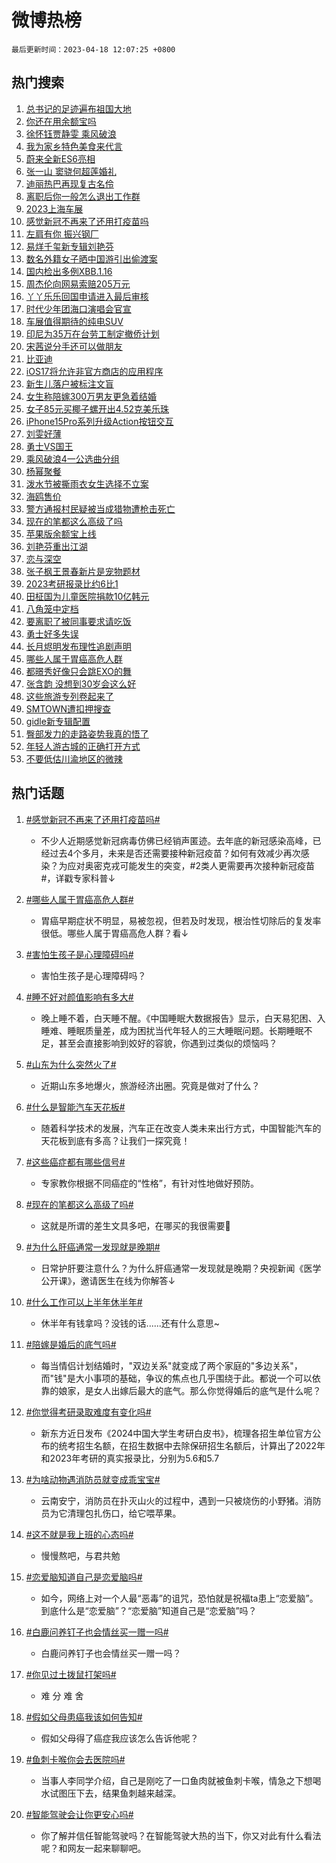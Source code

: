 # 微博热榜

`最后更新时间：2023-04-18 12:07:25 +0800`

## 热门搜索

1. [总书记的足迹遍布祖国大地](https://m.weibo.cn/search?containerid=100103type%3D1%26t%3D10%26q%3D%23%E6%80%BB%E4%B9%A6%E8%AE%B0%E7%9A%84%E8%B6%B3%E8%BF%B9%E9%81%8D%E5%B8%83%E7%A5%96%E5%9B%BD%E5%A4%A7%E5%9C%B0%23&stream_entry_id=51&isnewpage=1&extparam=seat%3D1%26filter_type%3Drealtimehot%26c_type%3D51%26dgr%3D0%26cate%3D10103%26stream_entry_id%3D51%26pos%3D0%26display_time%3D1681790844%26pre_seqid%3D1681790844576027223155&luicode=10000011&lfid=106003type%253D25%2526t%253D3%2526disable_hot%253D1%2526filter_type%253Drealtimehot)
1. [你还在用余额宝吗](https://m.weibo.cn/search?containerid=100103type%3D1%26t%3D10%26q%3D%23%E4%BD%A0%E8%BF%98%E5%9C%A8%E7%94%A8%E4%BD%99%E9%A2%9D%E5%AE%9D%E5%90%97%23&stream_entry_id=31&isnewpage=1&extparam=seat%3D1%26filter_type%3Drealtimehot%26c_type%3D31%26cate%3D5001%26lcate%3D5001%26pos%3D0%26realpos%3D1%26band_rank%3D1%26q%3D%2523%25E4%25BD%25A0%25E8%25BF%2598%25E5%259C%25A8%25E7%2594%25A8%25E4%25BD%2599%25E9%25A2%259D%25E5%25AE%259D%25E5%2590%2597%2523%26flag%3D1%26stream_entry_id%3D31%26dgr%3D0%26display_time%3D1681790844%26pre_seqid%3D1681790844576027223155&luicode=10000011&lfid=106003type%253D25%2526t%253D3%2526disable_hot%253D1%2526filter_type%253Drealtimehot)
1. [徐怀钰贾静雯 乘风破浪](https://m.weibo.cn/search?containerid=100103type%3D1%26t%3D10%26q%3D%E5%BE%90%E6%80%80%E9%92%B0%E8%B4%BE%E9%9D%99%E9%9B%AF+%E4%B9%98%E9%A3%8E%E7%A0%B4%E6%B5%AA&stream_entry_id=31&isnewpage=1&extparam=seat%3D1%26filter_type%3Drealtimehot%26c_type%3D31%26cate%3D5001%26lcate%3D5001%26pos%3D1%26realpos%3D2%26band_rank%3D2%26q%3D%25E5%25BE%2590%25E6%2580%2580%25E9%2592%25B0%25E8%25B4%25BE%25E9%259D%2599%25E9%259B%25AF%2520%25E4%25B9%2598%25E9%25A3%258E%25E7%25A0%25B4%25E6%25B5%25AA%26flag%3D1%26stream_entry_id%3D31%26dgr%3D0%26display_time%3D1681790844%26pre_seqid%3D1681790844576027223155&luicode=10000011&lfid=106003type%253D25%2526t%253D3%2526disable_hot%253D1%2526filter_type%253Drealtimehot)
1. [我为家乡特色美食来代言](https://m.weibo.cn/search?containerid=100103type%3D1%26t%3D10%26q%3D%23%E6%88%91%E4%B8%BA%E5%AE%B6%E4%B9%A1%E7%89%B9%E8%89%B2%E7%BE%8E%E9%A3%9F%E6%9D%A5%E4%BB%A3%E8%A8%80%23&stream_entry_id=31&isnewpage=1&extparam=seat%3D1%26filter_type%3Drealtimehot%26c_type%3D31%26cate%3D5001%26lcate%3D5001%26pos%3D2%26realpos%3D3%26band_rank%3D3%26q%3D%2523%25E6%2588%2591%25E4%25B8%25BA%25E5%25AE%25B6%25E4%25B9%25A1%25E7%2589%25B9%25E8%2589%25B2%25E7%25BE%258E%25E9%25A3%259F%25E6%259D%25A5%25E4%25BB%25A3%25E8%25A8%2580%2523%26flag%3D1%26stream_entry_id%3D31%26dgr%3D0%26display_time%3D1681790844%26pre_seqid%3D1681790844576027223155&luicode=10000011&lfid=106003type%253D25%2526t%253D3%2526disable_hot%253D1%2526filter_type%253Drealtimehot)
1. [蔚来全新ES6亮相](https://m.weibo.cn/search?containerid=100103type%3D1%26t%3D10%26q%3D%23%E8%94%9A%E6%9D%A5%E5%85%A8%E6%96%B0ES6%E4%BA%AE%E7%9B%B8%23&stream_entry_id=31&isnewpage=1&extparam=seat%3D1%26filter_type%3Drealtimehot%26c_type%3D31%26topic_ad%3D1%26adid%3D186579%26cate%3D5001%26lcate%3D5001%26pos%3D3%26band_rank%3D4%26q%3D%2523%25E8%2594%259A%25E6%259D%25A5%25E5%2585%25A8%25E6%2596%25B0ES6%25E4%25BA%25AE%25E7%259B%25B8%2523%26stream_entry_id%3D31%26dgr%3D0%26display_time%3D1681790844%26pre_seqid%3D1681790844576027223155&luicode=10000011&lfid=106003type%253D25%2526t%253D3%2526disable_hot%253D1%2526filter_type%253Drealtimehot)
1. [张一山 窦骁何超莲婚礼](https://m.weibo.cn/search?containerid=100103type%3D1%26t%3D10%26q%3D%E5%BC%A0%E4%B8%80%E5%B1%B1+%E7%AA%A6%E9%AA%81%E4%BD%95%E8%B6%85%E8%8E%B2%E5%A9%9A%E7%A4%BC&stream_entry_id=31&isnewpage=1&extparam=seat%3D1%26filter_type%3Drealtimehot%26c_type%3D31%26cate%3D5001%26lcate%3D5001%26pos%3D4%26realpos%3D4%26band_rank%3D4%26q%3D%25E5%25BC%25A0%25E4%25B8%2580%25E5%25B1%25B1%2520%25E7%25AA%25A6%25E9%25AA%2581%25E4%25BD%2595%25E8%25B6%2585%25E8%258E%25B2%25E5%25A9%259A%25E7%25A4%25BC%26flag%3D1%26stream_entry_id%3D31%26dgr%3D0%26display_time%3D1681790844%26pre_seqid%3D1681790844576027223155&luicode=10000011&lfid=106003type%253D25%2526t%253D3%2526disable_hot%253D1%2526filter_type%253Drealtimehot)
1. [迪丽热巴再现复古名伶](https://m.weibo.cn/search?containerid=100103type%3D1%26t%3D10%26q%3D%23%E8%BF%AA%E4%B8%BD%E7%83%AD%E5%B7%B4%E5%86%8D%E7%8E%B0%E5%A4%8D%E5%8F%A4%E5%90%8D%E4%BC%B6%23&stream_entry_id=31&isnewpage=1&extparam=seat%3D1%26filter_type%3Drealtimehot%26c_type%3D31%26cate%3D5001%26lcate%3D5001%26pos%3D5%26realpos%3D5%26band_rank%3D5%26q%3D%2523%25E8%25BF%25AA%25E4%25B8%25BD%25E7%2583%25AD%25E5%25B7%25B4%25E5%2586%258D%25E7%258E%25B0%25E5%25A4%258D%25E5%258F%25A4%25E5%2590%258D%25E4%25BC%25B6%2523%26flag%3D1%26stream_entry_id%3D31%26dgr%3D0%26display_time%3D1681790844%26pre_seqid%3D1681790844576027223155&luicode=10000011&lfid=106003type%253D25%2526t%253D3%2526disable_hot%253D1%2526filter_type%253Drealtimehot)
1. [离职后你一般怎么退出工作群](https://m.weibo.cn/search?containerid=100103type%3D1%26t%3D10%26q%3D%23%E7%A6%BB%E8%81%8C%E5%90%8E%E4%BD%A0%E4%B8%80%E8%88%AC%E6%80%8E%E4%B9%88%E9%80%80%E5%87%BA%E5%B7%A5%E4%BD%9C%E7%BE%A4%23&stream_entry_id=31&isnewpage=1&extparam=seat%3D1%26filter_type%3Drealtimehot%26c_type%3D31%26cate%3D5001%26lcate%3D5001%26pos%3D6%26realpos%3D6%26band_rank%3D6%26q%3D%2523%25E7%25A6%25BB%25E8%2581%258C%25E5%2590%258E%25E4%25BD%25A0%25E4%25B8%2580%25E8%2588%25AC%25E6%2580%258E%25E4%25B9%2588%25E9%2580%2580%25E5%2587%25BA%25E5%25B7%25A5%25E4%25BD%259C%25E7%25BE%25A4%2523%26flag%3D1%26stream_entry_id%3D31%26dgr%3D0%26display_time%3D1681790844%26pre_seqid%3D1681790844576027223155&luicode=10000011&lfid=106003type%253D25%2526t%253D3%2526disable_hot%253D1%2526filter_type%253Drealtimehot)
1. [2023上海车展](https://m.weibo.cn/search?containerid=100103type%3D1%26t%3D10%26q%3D%232023%E4%B8%8A%E6%B5%B7%E8%BD%A6%E5%B1%95%23&stream_entry_id=31&isnewpage=1&extparam=seat%3D1%26filter_type%3Drealtimehot%26c_type%3D31%26topic_ad%3D1%26adid%3D186478%26cate%3D5001%26lcate%3D5001%26pos%3D7%26band_rank%3D7%26q%3D%25232023%25E4%25B8%258A%25E6%25B5%25B7%25E8%25BD%25A6%25E5%25B1%2595%2523%26stream_entry_id%3D31%26dgr%3D0%26display_time%3D1681790844%26pre_seqid%3D1681790844576027223155&luicode=10000011&lfid=106003type%253D25%2526t%253D3%2526disable_hot%253D1%2526filter_type%253Drealtimehot)
1. [感觉新冠不再来了还用打疫苗吗](https://m.weibo.cn/search?containerid=100103type%3D1%26t%3D10%26q%3D%23%E6%84%9F%E8%A7%89%E6%96%B0%E5%86%A0%E4%B8%8D%E5%86%8D%E6%9D%A5%E4%BA%86%E8%BF%98%E7%94%A8%E6%89%93%E7%96%AB%E8%8B%97%E5%90%97%23&stream_entry_id=31&isnewpage=1&extparam=seat%3D1%26filter_type%3Drealtimehot%26c_type%3D31%26cate%3D5001%26lcate%3D5001%26pos%3D8%26realpos%3D7%26band_rank%3D7%26q%3D%2523%25E6%2584%259F%25E8%25A7%2589%25E6%2596%25B0%25E5%2586%25A0%25E4%25B8%258D%25E5%2586%258D%25E6%259D%25A5%25E4%25BA%2586%25E8%25BF%2598%25E7%2594%25A8%25E6%2589%2593%25E7%2596%25AB%25E8%258B%2597%25E5%2590%2597%2523%26flag%3D0%26stream_entry_id%3D31%26dgr%3D0%26display_time%3D1681790844%26pre_seqid%3D1681790844576027223155&luicode=10000011&lfid=106003type%253D25%2526t%253D3%2526disable_hot%253D1%2526filter_type%253Drealtimehot)
1. [左肩有你 振兴钢厂](https://m.weibo.cn/search?containerid=100103type%3D1%26t%3D10%26q%3D%E5%B7%A6%E8%82%A9%E6%9C%89%E4%BD%A0+%E6%8C%AF%E5%85%B4%E9%92%A2%E5%8E%82&stream_entry_id=31&isnewpage=1&extparam=seat%3D1%26filter_type%3Drealtimehot%26c_type%3D31%26cate%3D5001%26lcate%3D5001%26pos%3D9%26realpos%3D8%26band_rank%3D8%26q%3D%25E5%25B7%25A6%25E8%2582%25A9%25E6%259C%2589%25E4%25BD%25A0%2520%25E6%258C%25AF%25E5%2585%25B4%25E9%2592%25A2%25E5%258E%2582%26flag%3D16%26stream_entry_id%3D31%26dgr%3D0%26display_time%3D1681790844%26pre_seqid%3D1681790844576027223155&luicode=10000011&lfid=106003type%253D25%2526t%253D3%2526disable_hot%253D1%2526filter_type%253Drealtimehot)
1. [易烊千玺新专辑刘艳芬](https://m.weibo.cn/search?containerid=100103type%3D1%26t%3D10%26q%3D%23%E6%98%93%E7%83%8A%E5%8D%83%E7%8E%BA%E6%96%B0%E4%B8%93%E8%BE%91%E5%88%98%E8%89%B3%E8%8A%AC%23&stream_entry_id=31&isnewpage=1&extparam=seat%3D1%26filter_type%3Drealtimehot%26c_type%3D31%26cate%3D5001%26lcate%3D5001%26pos%3D10%26realpos%3D9%26band_rank%3D9%26q%3D%2523%25E6%2598%2593%25E7%2583%258A%25E5%258D%2583%25E7%258E%25BA%25E6%2596%25B0%25E4%25B8%2593%25E8%25BE%2591%25E5%2588%2598%25E8%2589%25B3%25E8%258A%25AC%2523%26flag%3D16%26stream_entry_id%3D31%26dgr%3D0%26display_time%3D1681790844%26pre_seqid%3D1681790844576027223155&luicode=10000011&lfid=106003type%253D25%2526t%253D3%2526disable_hot%253D1%2526filter_type%253Drealtimehot)
1. [数名外籍女子晒中国游引出偷渡案](https://m.weibo.cn/search?containerid=100103type%3D1%26t%3D10%26q%3D%23%E6%95%B0%E5%90%8D%E5%A4%96%E7%B1%8D%E5%A5%B3%E5%AD%90%E6%99%92%E4%B8%AD%E5%9B%BD%E6%B8%B8%E5%BC%95%E5%87%BA%E5%81%B7%E6%B8%A1%E6%A1%88%23&stream_entry_id=31&isnewpage=1&extparam=seat%3D1%26filter_type%3Drealtimehot%26c_type%3D31%26cate%3D5001%26lcate%3D5001%26pos%3D11%26realpos%3D10%26band_rank%3D10%26q%3D%2523%25E6%2595%25B0%25E5%2590%258D%25E5%25A4%2596%25E7%25B1%258D%25E5%25A5%25B3%25E5%25AD%2590%25E6%2599%2592%25E4%25B8%25AD%25E5%259B%25BD%25E6%25B8%25B8%25E5%25BC%2595%25E5%2587%25BA%25E5%2581%25B7%25E6%25B8%25A1%25E6%25A1%2588%2523%26flag%3D0%26stream_entry_id%3D31%26dgr%3D0%26display_time%3D1681790844%26pre_seqid%3D1681790844576027223155&luicode=10000011&lfid=106003type%253D25%2526t%253D3%2526disable_hot%253D1%2526filter_type%253Drealtimehot)
1. [国内检出多例XBB.1.16](https://m.weibo.cn/search?containerid=100103type%3D1%26t%3D10%26q%3D%23%E5%9B%BD%E5%86%85%E6%A3%80%E5%87%BA%E5%A4%9A%E4%BE%8BXBB.1.16%23&stream_entry_id=31&isnewpage=1&extparam=seat%3D1%26filter_type%3Drealtimehot%26c_type%3D31%26cate%3D5001%26lcate%3D5001%26pos%3D12%26realpos%3D11%26band_rank%3D11%26q%3D%2523%25E5%259B%25BD%25E5%2586%2585%25E6%25A3%2580%25E5%2587%25BA%25E5%25A4%259A%25E4%25BE%258BXBB.1.16%2523%26flag%3D0%26stream_entry_id%3D31%26dgr%3D0%26display_time%3D1681790844%26pre_seqid%3D1681790844576027223155&luicode=10000011&lfid=106003type%253D25%2526t%253D3%2526disable_hot%253D1%2526filter_type%253Drealtimehot)
1. [周杰伦向网易索赔205万元](https://m.weibo.cn/search?containerid=100103type%3D1%26t%3D10%26q%3D%23%E5%91%A8%E6%9D%B0%E4%BC%A6%E5%90%91%E7%BD%91%E6%98%93%E7%B4%A2%E8%B5%94205%E4%B8%87%E5%85%83%23&stream_entry_id=31&isnewpage=1&extparam=seat%3D1%26filter_type%3Drealtimehot%26c_type%3D31%26cate%3D5001%26lcate%3D5001%26pos%3D13%26realpos%3D12%26band_rank%3D12%26q%3D%2523%25E5%2591%25A8%25E6%259D%25B0%25E4%25BC%25A6%25E5%2590%2591%25E7%25BD%2591%25E6%2598%2593%25E7%25B4%25A2%25E8%25B5%2594205%25E4%25B8%2587%25E5%2585%2583%2523%26flag%3D0%26stream_entry_id%3D31%26dgr%3D0%26display_time%3D1681790844%26pre_seqid%3D1681790844576027223155&luicode=10000011&lfid=106003type%253D25%2526t%253D3%2526disable_hot%253D1%2526filter_type%253Drealtimehot)
1. [丫丫乐乐回国申请进入最后审核](https://m.weibo.cn/search?containerid=100103type%3D1%26t%3D10%26q%3D%23%E4%B8%AB%E4%B8%AB%E4%B9%90%E4%B9%90%E5%9B%9E%E5%9B%BD%E7%94%B3%E8%AF%B7%E8%BF%9B%E5%85%A5%E6%9C%80%E5%90%8E%E5%AE%A1%E6%A0%B8%23&stream_entry_id=31&isnewpage=1&extparam=seat%3D1%26filter_type%3Drealtimehot%26c_type%3D31%26cate%3D5001%26lcate%3D5001%26pos%3D14%26realpos%3D13%26band_rank%3D13%26q%3D%2523%25E4%25B8%25AB%25E4%25B8%25AB%25E4%25B9%2590%25E4%25B9%2590%25E5%259B%259E%25E5%259B%25BD%25E7%2594%25B3%25E8%25AF%25B7%25E8%25BF%259B%25E5%2585%25A5%25E6%259C%2580%25E5%2590%258E%25E5%25AE%25A1%25E6%25A0%25B8%2523%26flag%3D1%26stream_entry_id%3D31%26dgr%3D0%26display_time%3D1681790844%26pre_seqid%3D1681790844576027223155&luicode=10000011&lfid=106003type%253D25%2526t%253D3%2526disable_hot%253D1%2526filter_type%253Drealtimehot)
1. [时代少年团海口演唱会官宣](https://m.weibo.cn/search?containerid=100103type%3D1%26t%3D10%26q%3D%23%E6%97%B6%E4%BB%A3%E5%B0%91%E5%B9%B4%E5%9B%A2%E6%B5%B7%E5%8F%A3%E6%BC%94%E5%94%B1%E4%BC%9A%E5%AE%98%E5%AE%A3%23&stream_entry_id=31&isnewpage=1&extparam=seat%3D1%26filter_type%3Drealtimehot%26c_type%3D31%26cate%3D5001%26lcate%3D5001%26pos%3D15%26realpos%3D14%26band_rank%3D14%26q%3D%2523%25E6%2597%25B6%25E4%25BB%25A3%25E5%25B0%2591%25E5%25B9%25B4%25E5%259B%25A2%25E6%25B5%25B7%25E5%258F%25A3%25E6%25BC%2594%25E5%2594%25B1%25E4%25BC%259A%25E5%25AE%2598%25E5%25AE%25A3%2523%26flag%3D1%26stream_entry_id%3D31%26dgr%3D0%26display_time%3D1681790844%26pre_seqid%3D1681790844576027223155&luicode=10000011&lfid=106003type%253D25%2526t%253D3%2526disable_hot%253D1%2526filter_type%253Drealtimehot)
1. [车展值得期待的纯电SUV](https://m.weibo.cn/search?containerid=100103type%3D1%26t%3D10%26q%3D%23%E8%BD%A6%E5%B1%95%E5%80%BC%E5%BE%97%E6%9C%9F%E5%BE%85%E7%9A%84%E7%BA%AF%E7%94%B5SUV%23&stream_entry_id=31&isnewpage=1&extparam=seat%3D1%26filter_type%3Drealtimehot%26c_type%3D31%26adid%3D186584%26cate%3D5001%26lcate%3D5001%26pos%3D16%26realpos%3D15%26band_rank%3D15%26q%3D%2523%25E8%25BD%25A6%25E5%25B1%2595%25E5%2580%25BC%25E5%25BE%2597%25E6%259C%259F%25E5%25BE%2585%25E7%259A%2584%25E7%25BA%25AF%25E7%2594%25B5SUV%2523%26flag%3D0%26stream_entry_id%3D31%26dgr%3D0%26display_time%3D1681790844%26pre_seqid%3D1681790844576027223155&luicode=10000011&lfid=106003type%253D25%2526t%253D3%2526disable_hot%253D1%2526filter_type%253Drealtimehot)
1. [印尼为35万在台劳工制定撤侨计划](https://m.weibo.cn/search?containerid=100103type%3D1%26t%3D10%26q%3D%23%E5%8D%B0%E5%B0%BC%E4%B8%BA35%E4%B8%87%E5%9C%A8%E5%8F%B0%E5%8A%B3%E5%B7%A5%E5%88%B6%E5%AE%9A%E6%92%A4%E4%BE%A8%E8%AE%A1%E5%88%92%23&stream_entry_id=31&isnewpage=1&extparam=seat%3D1%26filter_type%3Drealtimehot%26c_type%3D31%26cate%3D5001%26lcate%3D5001%26pos%3D17%26realpos%3D16%26band_rank%3D16%26q%3D%2523%25E5%258D%25B0%25E5%25B0%25BC%25E4%25B8%25BA35%25E4%25B8%2587%25E5%259C%25A8%25E5%258F%25B0%25E5%258A%25B3%25E5%25B7%25A5%25E5%2588%25B6%25E5%25AE%259A%25E6%2592%25A4%25E4%25BE%25A8%25E8%25AE%25A1%25E5%2588%2592%2523%26flag%3D1%26stream_entry_id%3D31%26dgr%3D0%26display_time%3D1681790844%26pre_seqid%3D1681790844576027223155&luicode=10000011&lfid=106003type%253D25%2526t%253D3%2526disable_hot%253D1%2526filter_type%253Drealtimehot)
1. [宋茜说分手还可以做朋友](https://m.weibo.cn/search?containerid=100103type%3D1%26t%3D10%26q%3D%23%E5%AE%8B%E8%8C%9C%E8%AF%B4%E5%88%86%E6%89%8B%E8%BF%98%E5%8F%AF%E4%BB%A5%E5%81%9A%E6%9C%8B%E5%8F%8B%23&stream_entry_id=31&isnewpage=1&extparam=seat%3D1%26filter_type%3Drealtimehot%26c_type%3D31%26cate%3D5001%26lcate%3D5001%26pos%3D18%26realpos%3D17%26band_rank%3D17%26q%3D%2523%25E5%25AE%258B%25E8%258C%259C%25E8%25AF%25B4%25E5%2588%2586%25E6%2589%258B%25E8%25BF%2598%25E5%258F%25AF%25E4%25BB%25A5%25E5%2581%259A%25E6%259C%258B%25E5%258F%258B%2523%26flag%3D0%26stream_entry_id%3D31%26dgr%3D0%26display_time%3D1681790844%26pre_seqid%3D1681790844576027223155&luicode=10000011&lfid=106003type%253D25%2526t%253D3%2526disable_hot%253D1%2526filter_type%253Drealtimehot)
1. [比亚迪](https://m.weibo.cn/search?containerid=100103type%3D1%26t%3D10%26q%3D%E6%AF%94%E4%BA%9A%E8%BF%AA&stream_entry_id=31&isnewpage=1&extparam=seat%3D1%26filter_type%3Drealtimehot%26c_type%3D31%26cate%3D5001%26lcate%3D5001%26pos%3D19%26realpos%3D18%26band_rank%3D18%26q%3D%25E6%25AF%2594%25E4%25BA%259A%25E8%25BF%25AA%26flag%3D1%26stream_entry_id%3D31%26dgr%3D0%26display_time%3D1681790844%26pre_seqid%3D1681790844576027223155&luicode=10000011&lfid=106003type%253D25%2526t%253D3%2526disable_hot%253D1%2526filter_type%253Drealtimehot)
1. [iOS17将允许非官方商店的应用程序](https://m.weibo.cn/search?containerid=100103type%3D1%26t%3D10%26q%3D%23iOS17%E5%B0%86%E5%85%81%E8%AE%B8%E9%9D%9E%E5%AE%98%E6%96%B9%E5%95%86%E5%BA%97%E7%9A%84%E5%BA%94%E7%94%A8%E7%A8%8B%E5%BA%8F%23&stream_entry_id=31&isnewpage=1&extparam=seat%3D1%26filter_type%3Drealtimehot%26c_type%3D31%26cate%3D5001%26lcate%3D5001%26pos%3D20%26realpos%3D19%26band_rank%3D19%26q%3D%2523iOS17%25E5%25B0%2586%25E5%2585%2581%25E8%25AE%25B8%25E9%259D%259E%25E5%25AE%2598%25E6%2596%25B9%25E5%2595%2586%25E5%25BA%2597%25E7%259A%2584%25E5%25BA%2594%25E7%2594%25A8%25E7%25A8%258B%25E5%25BA%258F%2523%26flag%3D0%26stream_entry_id%3D31%26dgr%3D0%26display_time%3D1681790844%26pre_seqid%3D1681790844576027223155&luicode=10000011&lfid=106003type%253D25%2526t%253D3%2526disable_hot%253D1%2526filter_type%253Drealtimehot)
1. [新生儿落户被标注文盲](https://m.weibo.cn/search?containerid=100103type%3D1%26t%3D10%26q%3D%23%E6%96%B0%E7%94%9F%E5%84%BF%E8%90%BD%E6%88%B7%E8%A2%AB%E6%A0%87%E6%B3%A8%E6%96%87%E7%9B%B2%23&stream_entry_id=31&isnewpage=1&extparam=seat%3D1%26filter_type%3Drealtimehot%26c_type%3D31%26cate%3D5001%26lcate%3D5001%26pos%3D21%26realpos%3D20%26band_rank%3D20%26q%3D%2523%25E6%2596%25B0%25E7%2594%259F%25E5%2584%25BF%25E8%2590%25BD%25E6%2588%25B7%25E8%25A2%25AB%25E6%25A0%2587%25E6%25B3%25A8%25E6%2596%2587%25E7%259B%25B2%2523%26flag%3D0%26stream_entry_id%3D31%26dgr%3D0%26display_time%3D1681790844%26pre_seqid%3D1681790844576027223155&luicode=10000011&lfid=106003type%253D25%2526t%253D3%2526disable_hot%253D1%2526filter_type%253Drealtimehot)
1. [女生称陪嫁300万男友更急着结婚](https://m.weibo.cn/search?containerid=100103type%3D1%26t%3D10%26q%3D%23%E5%A5%B3%E7%94%9F%E7%A7%B0%E9%99%AA%E5%AB%81300%E4%B8%87%E7%94%B7%E5%8F%8B%E6%9B%B4%E6%80%A5%E7%9D%80%E7%BB%93%E5%A9%9A%23&stream_entry_id=31&isnewpage=1&extparam=seat%3D1%26filter_type%3Drealtimehot%26c_type%3D31%26cate%3D5001%26lcate%3D5001%26pos%3D22%26realpos%3D21%26band_rank%3D21%26q%3D%2523%25E5%25A5%25B3%25E7%2594%259F%25E7%25A7%25B0%25E9%2599%25AA%25E5%25AB%2581300%25E4%25B8%2587%25E7%2594%25B7%25E5%258F%258B%25E6%259B%25B4%25E6%2580%25A5%25E7%259D%2580%25E7%25BB%2593%25E5%25A9%259A%2523%26flag%3D2%26stream_entry_id%3D31%26dgr%3D0%26display_time%3D1681790844%26pre_seqid%3D1681790844576027223155&luicode=10000011&lfid=106003type%253D25%2526t%253D3%2526disable_hot%253D1%2526filter_type%253Drealtimehot)
1. [女子85元买椰子螺开出4.52克美乐珠](https://m.weibo.cn/search?containerid=100103type%3D1%26t%3D10%26q%3D%23%E5%A5%B3%E5%AD%9085%E5%85%83%E4%B9%B0%E6%A4%B0%E5%AD%90%E8%9E%BA%E5%BC%80%E5%87%BA4.52%E5%85%8B%E7%BE%8E%E4%B9%90%E7%8F%A0%23&stream_entry_id=31&isnewpage=1&extparam=seat%3D1%26filter_type%3Drealtimehot%26c_type%3D31%26cate%3D5001%26lcate%3D5001%26pos%3D23%26realpos%3D22%26band_rank%3D22%26q%3D%2523%25E5%25A5%25B3%25E5%25AD%259085%25E5%2585%2583%25E4%25B9%25B0%25E6%25A4%25B0%25E5%25AD%2590%25E8%259E%25BA%25E5%25BC%2580%25E5%2587%25BA4.52%25E5%2585%258B%25E7%25BE%258E%25E4%25B9%2590%25E7%258F%25A0%2523%26flag%3D1%26stream_entry_id%3D31%26dgr%3D0%26display_time%3D1681790844%26pre_seqid%3D1681790844576027223155&luicode=10000011&lfid=106003type%253D25%2526t%253D3%2526disable_hot%253D1%2526filter_type%253Drealtimehot)
1. [iPhone15Pro系列升级Action按钮交互](https://m.weibo.cn/search?containerid=100103type%3D1%26t%3D10%26q%3D%23iPhone15Pro%E7%B3%BB%E5%88%97%E5%8D%87%E7%BA%A7Action%E6%8C%89%E9%92%AE%E4%BA%A4%E4%BA%92%23&stream_entry_id=31&isnewpage=1&extparam=seat%3D1%26filter_type%3Drealtimehot%26c_type%3D31%26cate%3D5001%26lcate%3D5001%26pos%3D24%26realpos%3D23%26band_rank%3D23%26q%3D%2523iPhone15Pro%25E7%25B3%25BB%25E5%2588%2597%25E5%258D%2587%25E7%25BA%25A7Action%25E6%258C%2589%25E9%2592%25AE%25E4%25BA%25A4%25E4%25BA%2592%2523%26flag%3D1%26stream_entry_id%3D31%26dgr%3D0%26display_time%3D1681790844%26pre_seqid%3D1681790844576027223155&luicode=10000011&lfid=106003type%253D25%2526t%253D3%2526disable_hot%253D1%2526filter_type%253Drealtimehot)
1. [刘雯好薄](https://m.weibo.cn/search?containerid=100103type%3D1%26t%3D10%26q%3D%23%E5%88%98%E9%9B%AF%E5%A5%BD%E8%96%84%23&stream_entry_id=31&isnewpage=1&extparam=seat%3D1%26filter_type%3Drealtimehot%26c_type%3D31%26cate%3D5001%26lcate%3D5001%26pos%3D25%26realpos%3D24%26band_rank%3D24%26q%3D%2523%25E5%2588%2598%25E9%259B%25AF%25E5%25A5%25BD%25E8%2596%2584%2523%26flag%3D0%26stream_entry_id%3D31%26dgr%3D0%26display_time%3D1681790844%26pre_seqid%3D1681790844576027223155&luicode=10000011&lfid=106003type%253D25%2526t%253D3%2526disable_hot%253D1%2526filter_type%253Drealtimehot)
1. [勇士VS国王](https://m.weibo.cn/search?containerid=100103type%3D1%26t%3D10%26q%3D%E5%8B%87%E5%A3%ABVS%E5%9B%BD%E7%8E%8B&stream_entry_id=31&isnewpage=1&extparam=seat%3D1%26filter_type%3Drealtimehot%26c_type%3D31%26cate%3D5001%26lcate%3D5001%26pos%3D26%26realpos%3D25%26band_rank%3D25%26q%3D%25E5%258B%2587%25E5%25A3%25ABVS%25E5%259B%25BD%25E7%258E%258B%26flag%3D0%26stream_entry_id%3D31%26dgr%3D0%26display_time%3D1681790844%26pre_seqid%3D1681790844576027223155&luicode=10000011&lfid=106003type%253D25%2526t%253D3%2526disable_hot%253D1%2526filter_type%253Drealtimehot)
1. [乘风破浪4一公选曲分组](https://m.weibo.cn/search?containerid=100103type%3D1%26t%3D10%26q%3D%23%E4%B9%98%E9%A3%8E%E7%A0%B4%E6%B5%AA4%E4%B8%80%E5%85%AC%E9%80%89%E6%9B%B2%E5%88%86%E7%BB%84%23&stream_entry_id=31&isnewpage=1&extparam=seat%3D1%26filter_type%3Drealtimehot%26c_type%3D31%26cate%3D5001%26lcate%3D5001%26pos%3D27%26realpos%3D26%26band_rank%3D26%26q%3D%2523%25E4%25B9%2598%25E9%25A3%258E%25E7%25A0%25B4%25E6%25B5%25AA4%25E4%25B8%2580%25E5%2585%25AC%25E9%2580%2589%25E6%259B%25B2%25E5%2588%2586%25E7%25BB%2584%2523%26flag%3D0%26stream_entry_id%3D31%26dgr%3D0%26display_time%3D1681790844%26pre_seqid%3D1681790844576027223155&luicode=10000011&lfid=106003type%253D25%2526t%253D3%2526disable_hot%253D1%2526filter_type%253Drealtimehot)
1. [杨幂聚餐](https://m.weibo.cn/search?containerid=100103type%3D1%26t%3D10%26q%3D%E6%9D%A8%E5%B9%82%E8%81%9A%E9%A4%90&stream_entry_id=31&isnewpage=1&extparam=seat%3D1%26filter_type%3Drealtimehot%26c_type%3D31%26cate%3D5001%26lcate%3D5001%26pos%3D28%26realpos%3D27%26band_rank%3D27%26q%3D%25E6%259D%25A8%25E5%25B9%2582%25E8%2581%259A%25E9%25A4%2590%26flag%3D0%26stream_entry_id%3D31%26dgr%3D0%26display_time%3D1681790844%26pre_seqid%3D1681790844576027223155&luicode=10000011&lfid=106003type%253D25%2526t%253D3%2526disable_hot%253D1%2526filter_type%253Drealtimehot)
1. [泼水节被撕雨衣女生选择不立案](https://m.weibo.cn/search?containerid=100103type%3D1%26t%3D10%26q%3D%23%E6%B3%BC%E6%B0%B4%E8%8A%82%E8%A2%AB%E6%92%95%E9%9B%A8%E8%A1%A3%E5%A5%B3%E7%94%9F%E9%80%89%E6%8B%A9%E4%B8%8D%E7%AB%8B%E6%A1%88%23&stream_entry_id=31&isnewpage=1&extparam=seat%3D1%26filter_type%3Drealtimehot%26c_type%3D31%26cate%3D5001%26lcate%3D5001%26pos%3D29%26realpos%3D28%26band_rank%3D28%26q%3D%2523%25E6%25B3%25BC%25E6%25B0%25B4%25E8%258A%2582%25E8%25A2%25AB%25E6%2592%2595%25E9%259B%25A8%25E8%25A1%25A3%25E5%25A5%25B3%25E7%2594%259F%25E9%2580%2589%25E6%258B%25A9%25E4%25B8%258D%25E7%25AB%258B%25E6%25A1%2588%2523%26flag%3D1%26stream_entry_id%3D31%26dgr%3D0%26display_time%3D1681790844%26pre_seqid%3D1681790844576027223155&luicode=10000011&lfid=106003type%253D25%2526t%253D3%2526disable_hot%253D1%2526filter_type%253Drealtimehot)
1. [海鸥售价](https://m.weibo.cn/search?containerid=100103type%3D1%26t%3D10%26q%3D%E6%B5%B7%E9%B8%A5%E5%94%AE%E4%BB%B7&stream_entry_id=31&isnewpage=1&extparam=seat%3D1%26filter_type%3Drealtimehot%26c_type%3D31%26cate%3D5001%26lcate%3D5001%26pos%3D30%26realpos%3D29%26band_rank%3D29%26q%3D%25E6%25B5%25B7%25E9%25B8%25A5%25E5%2594%25AE%25E4%25BB%25B7%26flag%3D1%26stream_entry_id%3D31%26dgr%3D0%26display_time%3D1681790844%26pre_seqid%3D1681790844576027223155&luicode=10000011&lfid=106003type%253D25%2526t%253D3%2526disable_hot%253D1%2526filter_type%253Drealtimehot)
1. [警方通报村民疑被当成猎物遭枪击死亡](https://m.weibo.cn/search?containerid=100103type%3D1%26t%3D10%26q%3D%23%E8%AD%A6%E6%96%B9%E9%80%9A%E6%8A%A5%E6%9D%91%E6%B0%91%E7%96%91%E8%A2%AB%E5%BD%93%E6%88%90%E7%8C%8E%E7%89%A9%E9%81%AD%E6%9E%AA%E5%87%BB%E6%AD%BB%E4%BA%A1%23&stream_entry_id=31&isnewpage=1&extparam=seat%3D1%26filter_type%3Drealtimehot%26c_type%3D31%26cate%3D5001%26lcate%3D5001%26pos%3D31%26realpos%3D30%26band_rank%3D30%26q%3D%2523%25E8%25AD%25A6%25E6%2596%25B9%25E9%2580%259A%25E6%258A%25A5%25E6%259D%2591%25E6%25B0%2591%25E7%2596%2591%25E8%25A2%25AB%25E5%25BD%2593%25E6%2588%2590%25E7%258C%258E%25E7%2589%25A9%25E9%2581%25AD%25E6%259E%25AA%25E5%2587%25BB%25E6%25AD%25BB%25E4%25BA%25A1%2523%26flag%3D1%26stream_entry_id%3D31%26dgr%3D0%26display_time%3D1681790844%26pre_seqid%3D1681790844576027223155&luicode=10000011&lfid=106003type%253D25%2526t%253D3%2526disable_hot%253D1%2526filter_type%253Drealtimehot)
1. [现在的笔都这么高级了吗](https://m.weibo.cn/search?containerid=100103type%3D1%26t%3D10%26q%3D%23%E7%8E%B0%E5%9C%A8%E7%9A%84%E7%AC%94%E9%83%BD%E8%BF%99%E4%B9%88%E9%AB%98%E7%BA%A7%E4%BA%86%E5%90%97%23&stream_entry_id=31&isnewpage=1&extparam=seat%3D1%26filter_type%3Drealtimehot%26c_type%3D31%26cate%3D5001%26lcate%3D5001%26pos%3D32%26realpos%3D31%26band_rank%3D31%26q%3D%2523%25E7%258E%25B0%25E5%259C%25A8%25E7%259A%2584%25E7%25AC%2594%25E9%2583%25BD%25E8%25BF%2599%25E4%25B9%2588%25E9%25AB%2598%25E7%25BA%25A7%25E4%25BA%2586%25E5%2590%2597%2523%26flag%3D1%26stream_entry_id%3D31%26dgr%3D0%26display_time%3D1681790844%26pre_seqid%3D1681790844576027223155&luicode=10000011&lfid=106003type%253D25%2526t%253D3%2526disable_hot%253D1%2526filter_type%253Drealtimehot)
1. [苹果版余额宝上线](https://m.weibo.cn/search?containerid=100103type%3D1%26t%3D10%26q%3D%23%E8%8B%B9%E6%9E%9C%E7%89%88%E4%BD%99%E9%A2%9D%E5%AE%9D%E4%B8%8A%E7%BA%BF%23&stream_entry_id=31&isnewpage=1&extparam=seat%3D1%26filter_type%3Drealtimehot%26c_type%3D31%26cate%3D5001%26lcate%3D5001%26pos%3D33%26realpos%3D32%26band_rank%3D32%26q%3D%2523%25E8%258B%25B9%25E6%259E%259C%25E7%2589%2588%25E4%25BD%2599%25E9%25A2%259D%25E5%25AE%259D%25E4%25B8%258A%25E7%25BA%25BF%2523%26flag%3D0%26stream_entry_id%3D31%26dgr%3D0%26display_time%3D1681790844%26pre_seqid%3D1681790844576027223155&luicode=10000011&lfid=106003type%253D25%2526t%253D3%2526disable_hot%253D1%2526filter_type%253Drealtimehot)
1. [刘艳芬重出江湖](https://m.weibo.cn/search?containerid=100103type%3D1%26t%3D10%26q%3D%23%E5%88%98%E8%89%B3%E8%8A%AC%E9%87%8D%E5%87%BA%E6%B1%9F%E6%B9%96%23&stream_entry_id=31&isnewpage=1&extparam=seat%3D1%26filter_type%3Drealtimehot%26c_type%3D31%26cate%3D5001%26lcate%3D5001%26pos%3D34%26realpos%3D33%26band_rank%3D33%26q%3D%2523%25E5%2588%2598%25E8%2589%25B3%25E8%258A%25AC%25E9%2587%258D%25E5%2587%25BA%25E6%25B1%259F%25E6%25B9%2596%2523%26flag%3D1%26stream_entry_id%3D31%26dgr%3D0%26display_time%3D1681790844%26pre_seqid%3D1681790844576027223155&luicode=10000011&lfid=106003type%253D25%2526t%253D3%2526disable_hot%253D1%2526filter_type%253Drealtimehot)
1. [恋与深空](https://m.weibo.cn/search?containerid=100103type%3D1%26t%3D10%26q%3D%E6%81%8B%E4%B8%8E%E6%B7%B1%E7%A9%BA&stream_entry_id=31&isnewpage=1&extparam=seat%3D1%26filter_type%3Drealtimehot%26c_type%3D31%26cate%3D5001%26lcate%3D5001%26pos%3D35%26realpos%3D34%26band_rank%3D34%26q%3D%25E6%2581%258B%25E4%25B8%258E%25E6%25B7%25B1%25E7%25A9%25BA%26flag%3D1%26stream_entry_id%3D31%26dgr%3D0%26display_time%3D1681790844%26pre_seqid%3D1681790844576027223155&luicode=10000011&lfid=106003type%253D25%2526t%253D3%2526disable_hot%253D1%2526filter_type%253Drealtimehot)
1. [张子枫王景春新片是宠物题材](https://m.weibo.cn/search?containerid=100103type%3D1%26t%3D10%26q%3D%23%E5%BC%A0%E5%AD%90%E6%9E%AB%E7%8E%8B%E6%99%AF%E6%98%A5%E6%96%B0%E7%89%87%E6%98%AF%E5%AE%A0%E7%89%A9%E9%A2%98%E6%9D%90%23&stream_entry_id=31&isnewpage=1&extparam=seat%3D1%26filter_type%3Drealtimehot%26c_type%3D31%26cate%3D5001%26lcate%3D5001%26pos%3D36%26realpos%3D35%26band_rank%3D35%26q%3D%2523%25E5%25BC%25A0%25E5%25AD%2590%25E6%259E%25AB%25E7%258E%258B%25E6%2599%25AF%25E6%2598%25A5%25E6%2596%25B0%25E7%2589%2587%25E6%2598%25AF%25E5%25AE%25A0%25E7%2589%25A9%25E9%25A2%2598%25E6%259D%2590%2523%26flag%3D1%26stream_entry_id%3D31%26dgr%3D0%26display_time%3D1681790844%26pre_seqid%3D1681790844576027223155&luicode=10000011&lfid=106003type%253D25%2526t%253D3%2526disable_hot%253D1%2526filter_type%253Drealtimehot)
1. [2023考研报录比约6比1](https://m.weibo.cn/search?containerid=100103type%3D1%26t%3D10%26q%3D%232023%E8%80%83%E7%A0%94%E6%8A%A5%E5%BD%95%E6%AF%94%E7%BA%A66%E6%AF%941%23&stream_entry_id=31&isnewpage=1&extparam=seat%3D1%26filter_type%3Drealtimehot%26c_type%3D31%26cate%3D5001%26lcate%3D5001%26pos%3D37%26realpos%3D36%26band_rank%3D36%26q%3D%25232023%25E8%2580%2583%25E7%25A0%2594%25E6%258A%25A5%25E5%25BD%2595%25E6%25AF%2594%25E7%25BA%25A66%25E6%25AF%25941%2523%26flag%3D0%26stream_entry_id%3D31%26dgr%3D0%26display_time%3D1681790844%26pre_seqid%3D1681790844576027223155&luicode=10000011&lfid=106003type%253D25%2526t%253D3%2526disable_hot%253D1%2526filter_type%253Drealtimehot)
1. [田柾国为儿童医院捐款10亿韩元](https://m.weibo.cn/search?containerid=100103type%3D1%26t%3D10%26q%3D%23%E7%94%B0%E6%9F%BE%E5%9B%BD%E4%B8%BA%E5%84%BF%E7%AB%A5%E5%8C%BB%E9%99%A2%E6%8D%90%E6%AC%BE10%E4%BA%BF%E9%9F%A9%E5%85%83%23&stream_entry_id=31&isnewpage=1&extparam=seat%3D1%26filter_type%3Drealtimehot%26c_type%3D31%26cate%3D5001%26lcate%3D5001%26pos%3D38%26realpos%3D37%26band_rank%3D37%26q%3D%2523%25E7%2594%25B0%25E6%259F%25BE%25E5%259B%25BD%25E4%25B8%25BA%25E5%2584%25BF%25E7%25AB%25A5%25E5%258C%25BB%25E9%2599%25A2%25E6%258D%2590%25E6%25AC%25BE10%25E4%25BA%25BF%25E9%259F%25A9%25E5%2585%2583%2523%26flag%3D1%26stream_entry_id%3D31%26dgr%3D0%26display_time%3D1681790844%26pre_seqid%3D1681790844576027223155&luicode=10000011&lfid=106003type%253D25%2526t%253D3%2526disable_hot%253D1%2526filter_type%253Drealtimehot)
1. [八角笼中定档](https://m.weibo.cn/search?containerid=100103type%3D1%26t%3D10%26q%3D%23%E5%85%AB%E8%A7%92%E7%AC%BC%E4%B8%AD%E5%AE%9A%E6%A1%A3%23&stream_entry_id=31&isnewpage=1&extparam=seat%3D1%26filter_type%3Drealtimehot%26c_type%3D31%26cate%3D5001%26lcate%3D5001%26pos%3D39%26realpos%3D38%26band_rank%3D38%26q%3D%2523%25E5%2585%25AB%25E8%25A7%2592%25E7%25AC%25BC%25E4%25B8%25AD%25E5%25AE%259A%25E6%25A1%25A3%2523%26flag%3D1%26stream_entry_id%3D31%26dgr%3D0%26display_time%3D1681790844%26pre_seqid%3D1681790844576027223155&luicode=10000011&lfid=106003type%253D25%2526t%253D3%2526disable_hot%253D1%2526filter_type%253Drealtimehot)
1. [要离职了被同事要求请吃饭](https://m.weibo.cn/search?containerid=100103type%3D1%26t%3D10%26q%3D%23%E8%A6%81%E7%A6%BB%E8%81%8C%E4%BA%86%E8%A2%AB%E5%90%8C%E4%BA%8B%E8%A6%81%E6%B1%82%E8%AF%B7%E5%90%83%E9%A5%AD%23&stream_entry_id=31&isnewpage=1&extparam=seat%3D1%26filter_type%3Drealtimehot%26c_type%3D31%26cate%3D5001%26lcate%3D5001%26pos%3D40%26realpos%3D39%26band_rank%3D39%26q%3D%2523%25E8%25A6%2581%25E7%25A6%25BB%25E8%2581%258C%25E4%25BA%2586%25E8%25A2%25AB%25E5%2590%258C%25E4%25BA%258B%25E8%25A6%2581%25E6%25B1%2582%25E8%25AF%25B7%25E5%2590%2583%25E9%25A5%25AD%2523%26flag%3D0%26stream_entry_id%3D31%26dgr%3D0%26display_time%3D1681790844%26pre_seqid%3D1681790844576027223155&luicode=10000011&lfid=106003type%253D25%2526t%253D3%2526disable_hot%253D1%2526filter_type%253Drealtimehot)
1. [勇士好多失误](https://m.weibo.cn/search?containerid=100103type%3D1%26t%3D10%26q%3D%E5%8B%87%E5%A3%AB%E5%A5%BD%E5%A4%9A%E5%A4%B1%E8%AF%AF&stream_entry_id=31&isnewpage=1&extparam=seat%3D1%26filter_type%3Drealtimehot%26c_type%3D31%26cate%3D5001%26lcate%3D5001%26pos%3D41%26realpos%3D40%26band_rank%3D40%26q%3D%25E5%258B%2587%25E5%25A3%25AB%25E5%25A5%25BD%25E5%25A4%259A%25E5%25A4%25B1%25E8%25AF%25AF%26flag%3D1%26stream_entry_id%3D31%26dgr%3D0%26display_time%3D1681790844%26pre_seqid%3D1681790844576027223155&luicode=10000011&lfid=106003type%253D25%2526t%253D3%2526disable_hot%253D1%2526filter_type%253Drealtimehot)
1. [长月烬明发布理性追剧声明](https://m.weibo.cn/search?containerid=100103type%3D1%26t%3D10%26q%3D%23%E9%95%BF%E6%9C%88%E7%83%AC%E6%98%8E%E5%8F%91%E5%B8%83%E7%90%86%E6%80%A7%E8%BF%BD%E5%89%A7%E5%A3%B0%E6%98%8E%23&stream_entry_id=31&isnewpage=1&extparam=seat%3D1%26filter_type%3Drealtimehot%26c_type%3D31%26cate%3D5001%26lcate%3D5001%26pos%3D42%26realpos%3D41%26band_rank%3D41%26q%3D%2523%25E9%2595%25BF%25E6%259C%2588%25E7%2583%25AC%25E6%2598%258E%25E5%258F%2591%25E5%25B8%2583%25E7%2590%2586%25E6%2580%25A7%25E8%25BF%25BD%25E5%2589%25A7%25E5%25A3%25B0%25E6%2598%258E%2523%26flag%3D0%26stream_entry_id%3D31%26dgr%3D0%26display_time%3D1681790844%26pre_seqid%3D1681790844576027223155&luicode=10000011&lfid=106003type%253D25%2526t%253D3%2526disable_hot%253D1%2526filter_type%253Drealtimehot)
1. [哪些人属于胃癌高危人群](https://m.weibo.cn/search?containerid=100103type%3D1%26t%3D10%26q%3D%23%E5%93%AA%E4%BA%9B%E4%BA%BA%E5%B1%9E%E4%BA%8E%E8%83%83%E7%99%8C%E9%AB%98%E5%8D%B1%E4%BA%BA%E7%BE%A4%23&stream_entry_id=31&isnewpage=1&extparam=seat%3D1%26filter_type%3Drealtimehot%26c_type%3D31%26cate%3D5001%26lcate%3D5001%26pos%3D43%26realpos%3D42%26band_rank%3D42%26q%3D%2523%25E5%2593%25AA%25E4%25BA%259B%25E4%25BA%25BA%25E5%25B1%259E%25E4%25BA%258E%25E8%2583%2583%25E7%2599%258C%25E9%25AB%2598%25E5%258D%25B1%25E4%25BA%25BA%25E7%25BE%25A4%2523%26flag%3D0%26stream_entry_id%3D31%26dgr%3D0%26display_time%3D1681790844%26pre_seqid%3D1681790844576027223155&luicode=10000011&lfid=106003type%253D25%2526t%253D3%2526disable_hot%253D1%2526filter_type%253Drealtimehot)
1. [都暻秀好像只会跳EXO的舞](https://m.weibo.cn/search?containerid=100103type%3D1%26t%3D10%26q%3D%23%E9%83%BD%E6%9A%BB%E7%A7%80%E5%A5%BD%E5%83%8F%E5%8F%AA%E4%BC%9A%E8%B7%B3EXO%E7%9A%84%E8%88%9E%23&stream_entry_id=31&isnewpage=1&extparam=seat%3D1%26filter_type%3Drealtimehot%26c_type%3D31%26cate%3D5001%26lcate%3D5001%26pos%3D44%26realpos%3D43%26band_rank%3D43%26q%3D%2523%25E9%2583%25BD%25E6%259A%25BB%25E7%25A7%2580%25E5%25A5%25BD%25E5%2583%258F%25E5%258F%25AA%25E4%25BC%259A%25E8%25B7%25B3EXO%25E7%259A%2584%25E8%2588%259E%2523%26flag%3D1%26stream_entry_id%3D31%26dgr%3D0%26display_time%3D1681790844%26pre_seqid%3D1681790844576027223155&luicode=10000011&lfid=106003type%253D25%2526t%253D3%2526disable_hot%253D1%2526filter_type%253Drealtimehot)
1. [张含韵 没想到30岁会这么好](https://m.weibo.cn/search?containerid=100103type%3D1%26t%3D10%26q%3D%E5%BC%A0%E5%90%AB%E9%9F%B5+%E6%B2%A1%E6%83%B3%E5%88%B030%E5%B2%81%E4%BC%9A%E8%BF%99%E4%B9%88%E5%A5%BD&stream_entry_id=31&isnewpage=1&extparam=seat%3D1%26filter_type%3Drealtimehot%26c_type%3D31%26cate%3D5001%26lcate%3D5001%26pos%3D45%26realpos%3D44%26band_rank%3D44%26q%3D%25E5%25BC%25A0%25E5%2590%25AB%25E9%259F%25B5%2520%25E6%25B2%25A1%25E6%2583%25B3%25E5%2588%25B030%25E5%25B2%2581%25E4%25BC%259A%25E8%25BF%2599%25E4%25B9%2588%25E5%25A5%25BD%26flag%3D0%26stream_entry_id%3D31%26dgr%3D0%26display_time%3D1681790844%26pre_seqid%3D1681790844576027223155&luicode=10000011&lfid=106003type%253D25%2526t%253D3%2526disable_hot%253D1%2526filter_type%253Drealtimehot)
1. [这些旅游专列卷起来了](https://m.weibo.cn/search?containerid=100103type%3D1%26t%3D10%26q%3D%23%E8%BF%99%E4%BA%9B%E6%97%85%E6%B8%B8%E4%B8%93%E5%88%97%E5%8D%B7%E8%B5%B7%E6%9D%A5%E4%BA%86%23&stream_entry_id=31&isnewpage=1&extparam=seat%3D1%26filter_type%3Drealtimehot%26c_type%3D31%26cate%3D5001%26lcate%3D5001%26pos%3D46%26realpos%3D45%26band_rank%3D45%26q%3D%2523%25E8%25BF%2599%25E4%25BA%259B%25E6%2597%2585%25E6%25B8%25B8%25E4%25B8%2593%25E5%2588%2597%25E5%258D%25B7%25E8%25B5%25B7%25E6%259D%25A5%25E4%25BA%2586%2523%26flag%3D0%26stream_entry_id%3D31%26dgr%3D0%26display_time%3D1681790844%26pre_seqid%3D1681790844576027223155&luicode=10000011&lfid=106003type%253D25%2526t%253D3%2526disable_hot%253D1%2526filter_type%253Drealtimehot)
1. [SMTOWN遭扣押搜查](https://m.weibo.cn/search?containerid=100103type%3D1%26t%3D10%26q%3D%23SMTOWN%E9%81%AD%E6%89%A3%E6%8A%BC%E6%90%9C%E6%9F%A5%23&stream_entry_id=31&isnewpage=1&extparam=seat%3D1%26filter_type%3Drealtimehot%26c_type%3D31%26cate%3D5001%26lcate%3D5001%26pos%3D47%26realpos%3D46%26band_rank%3D46%26q%3D%2523SMTOWN%25E9%2581%25AD%25E6%2589%25A3%25E6%258A%25BC%25E6%2590%259C%25E6%259F%25A5%2523%26flag%3D0%26stream_entry_id%3D31%26dgr%3D0%26display_time%3D1681790844%26pre_seqid%3D1681790844576027223155&luicode=10000011&lfid=106003type%253D25%2526t%253D3%2526disable_hot%253D1%2526filter_type%253Drealtimehot)
1. [gidle新专辑配置](https://m.weibo.cn/search?containerid=100103type%3D1%26t%3D10%26q%3D%23gidle%E6%96%B0%E4%B8%93%E8%BE%91%E9%85%8D%E7%BD%AE%23&stream_entry_id=31&isnewpage=1&extparam=seat%3D1%26filter_type%3Drealtimehot%26c_type%3D31%26cate%3D5001%26lcate%3D5001%26pos%3D48%26realpos%3D47%26band_rank%3D47%26q%3D%2523gidle%25E6%2596%25B0%25E4%25B8%2593%25E8%25BE%2591%25E9%2585%258D%25E7%25BD%25AE%2523%26flag%3D1%26stream_entry_id%3D31%26dgr%3D0%26display_time%3D1681790844%26pre_seqid%3D1681790844576027223155&luicode=10000011&lfid=106003type%253D25%2526t%253D3%2526disable_hot%253D1%2526filter_type%253Drealtimehot)
1. [臀部发力的走路姿势我真的悟了](https://m.weibo.cn/search?containerid=100103type%3D1%26t%3D10%26q%3D%23%E8%87%80%E9%83%A8%E5%8F%91%E5%8A%9B%E7%9A%84%E8%B5%B0%E8%B7%AF%E5%A7%BF%E5%8A%BF%E6%88%91%E7%9C%9F%E7%9A%84%E6%82%9F%E4%BA%86%23&stream_entry_id=31&isnewpage=1&extparam=seat%3D1%26filter_type%3Drealtimehot%26c_type%3D31%26cate%3D5001%26lcate%3D5001%26pos%3D49%26realpos%3D48%26band_rank%3D48%26q%3D%2523%25E8%2587%2580%25E9%2583%25A8%25E5%258F%2591%25E5%258A%259B%25E7%259A%2584%25E8%25B5%25B0%25E8%25B7%25AF%25E5%25A7%25BF%25E5%258A%25BF%25E6%2588%2591%25E7%259C%259F%25E7%259A%2584%25E6%2582%259F%25E4%25BA%2586%2523%26flag%3D0%26stream_entry_id%3D31%26dgr%3D0%26display_time%3D1681790844%26pre_seqid%3D1681790844576027223155&luicode=10000011&lfid=106003type%253D25%2526t%253D3%2526disable_hot%253D1%2526filter_type%253Drealtimehot)
1. [年轻人游古城的正确打开方式](https://m.weibo.cn/search?containerid=100103type%3D1%26t%3D10%26q%3D%23%E5%B9%B4%E8%BD%BB%E4%BA%BA%E6%B8%B8%E5%8F%A4%E5%9F%8E%E7%9A%84%E6%AD%A3%E7%A1%AE%E6%89%93%E5%BC%80%E6%96%B9%E5%BC%8F%23&stream_entry_id=31&isnewpage=1&extparam=seat%3D1%26filter_type%3Drealtimehot%26c_type%3D31%26cate%3D5001%26lcate%3D5001%26pos%3D50%26realpos%3D49%26band_rank%3D49%26q%3D%2523%25E5%25B9%25B4%25E8%25BD%25BB%25E4%25BA%25BA%25E6%25B8%25B8%25E5%258F%25A4%25E5%259F%258E%25E7%259A%2584%25E6%25AD%25A3%25E7%25A1%25AE%25E6%2589%2593%25E5%25BC%2580%25E6%2596%25B9%25E5%25BC%258F%2523%26flag%3D0%26stream_entry_id%3D31%26dgr%3D0%26display_time%3D1681790844%26pre_seqid%3D1681790844576027223155&luicode=10000011&lfid=106003type%253D25%2526t%253D3%2526disable_hot%253D1%2526filter_type%253Drealtimehot)
1. [不要低估川渝地区的微辣](https://m.weibo.cn/search?containerid=100103type%3D1%26t%3D10%26q%3D%23%E4%B8%8D%E8%A6%81%E4%BD%8E%E4%BC%B0%E5%B7%9D%E6%B8%9D%E5%9C%B0%E5%8C%BA%E7%9A%84%E5%BE%AE%E8%BE%A3%23&stream_entry_id=31&isnewpage=1&extparam=seat%3D1%26filter_type%3Drealtimehot%26c_type%3D31%26cate%3D5001%26lcate%3D5001%26pos%3D51%26realpos%3D50%26band_rank%3D50%26q%3D%2523%25E4%25B8%258D%25E8%25A6%2581%25E4%25BD%258E%25E4%25BC%25B0%25E5%25B7%259D%25E6%25B8%259D%25E5%259C%25B0%25E5%258C%25BA%25E7%259A%2584%25E5%25BE%25AE%25E8%25BE%25A3%2523%26flag%3D0%26stream_entry_id%3D31%26dgr%3D0%26display_time%3D1681790844%26pre_seqid%3D1681790844576027223155&luicode=10000011&lfid=106003type%253D25%2526t%253D3%2526disable_hot%253D1%2526filter_type%253Drealtimehot)

## 热门话题

1. [#感觉新冠不再来了还用打疫苗吗#](https://m.weibo.cn/search?containerid=231522type%3D1%26t%3D10%26q%3D%23%E6%84%9F%E8%A7%89%E6%96%B0%E5%86%A0%E4%B8%8D%E5%86%8D%E6%9D%A5%E4%BA%86%E8%BF%98%E7%94%A8%E6%89%93%E7%96%AB%E8%8B%97%E5%90%97%23&stream_entry_id=128&isnewpage=1&extparam=seat%3D1%26unitid%3D1681777933334%26dgr%3D0%26cate%3D5004%26c_type%3D128%26lcate%3D5004%26pos%3D1-0-0%26display_time%3D1681790845%26pre_seqid%3D1681790845801027375195&luicode=10000011&lfid=231648_-_4)
    - 不少人近期感觉新冠病毒仿佛已经销声匿迹。去年底的新冠感染高峰，已经过去4个多月，未来是否还需要接种新冠疫苗？如何有效减少再次感染？为应对奥密克戎可能发生的突变，#2类人更需要再次接种新冠疫苗#，详戳专家科普↓  ​​​

1. [#哪些人属于胃癌高危人群#](https://m.weibo.cn/search?containerid=231522type%3D1%26t%3D10%26q%3D%23%E5%93%AA%E4%BA%9B%E4%BA%BA%E5%B1%9E%E4%BA%8E%E8%83%83%E7%99%8C%E9%AB%98%E5%8D%B1%E4%BA%BA%E7%BE%A4%23&stream_entry_id=128&isnewpage=1&extparam=seat%3D1%26unitid%3D1681781840842%26dgr%3D0%26cate%3D5004%26c_type%3D128%26lcate%3D5004%26pos%3D1-0-1%26display_time%3D1681790845%26pre_seqid%3D1681790845801027375195&luicode=10000011&lfid=231648_-_4)
    - 胃癌早期症状不明显，易被忽视，但若及时发现，根治性切除后的复发率很低。哪些人属于胃癌高危人群？看↓

1. [#害怕生孩子是心理障碍吗#](https://m.weibo.cn/search?containerid=231522type%3D1%26t%3D10%26q%3D%23%E5%AE%B3%E6%80%95%E7%94%9F%E5%AD%A9%E5%AD%90%E6%98%AF%E5%BF%83%E7%90%86%E9%9A%9C%E7%A2%8D%E5%90%97%23&stream_entry_id=128&isnewpage=1&extparam=seat%3D1%26unitid%3D1681735960880%26dgr%3D0%26cate%3D5004%26c_type%3D128%26lcate%3D5004%26pos%3D1-0-2%26display_time%3D1681790845%26pre_seqid%3D1681790845801027375195&luicode=10000011&lfid=231648_-_4)
    - 害怕生孩子是心理障碍吗？

1. [#睡不好对颜值影响有多大#](https://m.weibo.cn/search?containerid=231522type%3D1%26t%3D10%26q%3D%23%E7%9D%A1%E4%B8%8D%E5%A5%BD%E5%AF%B9%E9%A2%9C%E5%80%BC%E5%BD%B1%E5%93%8D%E6%9C%89%E5%A4%9A%E5%A4%A7%23&stream_entry_id=128&isnewpage=1&extparam=seat%3D1%26unitid%3D1681721226595%26dgr%3D0%26cate%3D5004%26c_type%3D128%26lcate%3D5004%26pos%3D1-0-3%26display_time%3D1681790845%26pre_seqid%3D1681790845801027375195&luicode=10000011&lfid=231648_-_4)
    - 晚上睡不着，白天睡不醒。《中国睡眠大数据报告》显示，白天易犯困、入睡难、睡眠质量差，成为困扰当代年轻人的三大睡眠问题。长期睡眠不足，甚至会直接影响到姣好的容貌，你遇到过类似的烦恼吗？

1. [#山东为什么突然火了#](https://m.weibo.cn/search?containerid=231522type%3D1%26t%3D10%26q%3D%23%E5%B1%B1%E4%B8%9C%E4%B8%BA%E4%BB%80%E4%B9%88%E7%AA%81%E7%84%B6%E7%81%AB%E4%BA%86%23&stream_entry_id=128&isnewpage=1&extparam=seat%3D1%26unitid%3D1681785743350%26dgr%3D0%26cate%3D5004%26c_type%3D128%26lcate%3D5004%26pos%3D1-0-4%26display_time%3D1681790845%26pre_seqid%3D1681790845801027375195&luicode=10000011&lfid=231648_-_4)
    - 近期山东多地爆火，旅游经济出圈。究竟是做对了什么？

1. [#什么是智能汽车天花板#](https://m.weibo.cn/search?containerid=231522type%3D1%26t%3D10%26q%3D%23%E4%BB%80%E4%B9%88%E6%98%AF%E6%99%BA%E8%83%BD%E6%B1%BD%E8%BD%A6%E5%A4%A9%E8%8A%B1%E6%9D%BF%23&stream_entry_id=128&isnewpage=1&extparam=seat%3D1%26unitid%3D1681725432965%26dgr%3D0%26cate%3D5004%26c_type%3D128%26lcate%3D5004%26pos%3D1-0-5%26display_time%3D1681790845%26pre_seqid%3D1681790845801027375195&luicode=10000011&lfid=231648_-_4)
    - 随着科学技术的发展，汽车正在改变人类未来出行方式，中国智能汽车的天花板到底有多高？让我们一探究竟！

1. [#这些癌症都有哪些信号#](https://m.weibo.cn/search?containerid=231522type%3D1%26t%3D10%26q%3D%23%E8%BF%99%E4%BA%9B%E7%99%8C%E7%97%87%E9%83%BD%E6%9C%89%E5%93%AA%E4%BA%9B%E4%BF%A1%E5%8F%B7%23&stream_entry_id=128&isnewpage=1&extparam=seat%3D1%26unitid%3D1681737746177%26dgr%3D0%26cate%3D5004%26c_type%3D128%26lcate%3D5004%26pos%3D1-0-6%26display_time%3D1681790845%26pre_seqid%3D1681790845801027375195&luicode=10000011&lfid=231648_-_4)
    - 专家教你根据不同癌症的“性格”，有针对性地做好预防。

1. [#现在的笔都这么高级了吗#](https://m.weibo.cn/search?containerid=231522type%3D1%26t%3D10%26q%3D%23%E7%8E%B0%E5%9C%A8%E7%9A%84%E7%AC%94%E9%83%BD%E8%BF%99%E4%B9%88%E9%AB%98%E7%BA%A7%E4%BA%86%E5%90%97%23&stream_entry_id=128&isnewpage=1&extparam=seat%3D1%26unitid%3D1681786346080%26dgr%3D0%26cate%3D5004%26c_type%3D128%26lcate%3D5004%26pos%3D1-0-7%26display_time%3D1681790845%26pre_seqid%3D1681790845801027375195&luicode=10000011&lfid=231648_-_4)
    - 这就是所谓的差生文具多吧，在哪买的我很需要🥹

1. [#为什么肝癌通常一发现就是晚期#](https://m.weibo.cn/search?containerid=231522type%3D1%26t%3D10%26q%3D%23%E4%B8%BA%E4%BB%80%E4%B9%88%E8%82%9D%E7%99%8C%E9%80%9A%E5%B8%B8%E4%B8%80%E5%8F%91%E7%8E%B0%E5%B0%B1%E6%98%AF%E6%99%9A%E6%9C%9F%23&stream_entry_id=128&isnewpage=1&extparam=seat%3D1%26unitid%3D1681649196947%26dgr%3D0%26cate%3D5004%26c_type%3D128%26lcate%3D5004%26pos%3D1-0-8%26display_time%3D1681790845%26pre_seqid%3D1681790845801027375195&luicode=10000011&lfid=231648_-_4)
    - 日常护肝要注意什么？为什么肝癌通常一发现就是晚期？央视新闻《医学公开课》，邀请医生在线为你解答↓

1. [#什么工作可以上半年休半年#](https://m.weibo.cn/search?containerid=231522type%3D1%26t%3D10%26q%3D%23%E4%BB%80%E4%B9%88%E5%B7%A5%E4%BD%9C%E5%8F%AF%E4%BB%A5%E4%B8%8A%E5%8D%8A%E5%B9%B4%E4%BC%91%E5%8D%8A%E5%B9%B4%23&stream_entry_id=128&isnewpage=1&extparam=seat%3D1%26unitid%3D1681723024712%26dgr%3D0%26cate%3D5004%26c_type%3D128%26lcate%3D5004%26pos%3D1-0-9%26display_time%3D1681790845%26pre_seqid%3D1681790845801027375195&luicode=10000011&lfid=231648_-_4)
    - 休半年有钱拿吗？没钱的话......还有什么意思~

1. [#陪嫁是婚后的底气吗#](https://m.weibo.cn/search?containerid=231522type%3D1%26t%3D10%26q%3D%23%E9%99%AA%E5%AB%81%E6%98%AF%E5%A9%9A%E5%90%8E%E7%9A%84%E5%BA%95%E6%B0%94%E5%90%97%23&stream_entry_id=128&isnewpage=1&extparam=seat%3D1%26unitid%3D1681780937414%26dgr%3D0%26cate%3D5004%26c_type%3D128%26lcate%3D5004%26pos%3D1-0-10%26display_time%3D1681790845%26pre_seqid%3D1681790845801027375195&luicode=10000011&lfid=231648_-_4)
    - 每当情侣计划结婚时，"双边关系"就变成了两个家庭的"多边关系"，而"钱"是大小事项的基础，争议的焦点也几乎围绕于此。都说一个可以依靠的娘家，是女人出嫁后最大的底气。那么你觉得婚后的底气是什么呢？

1. [#你觉得考研录取难度有变化吗#](https://m.weibo.cn/search?containerid=231522type%3D1%26t%3D10%26q%3D%23%E4%BD%A0%E8%A7%89%E5%BE%97%E8%80%83%E7%A0%94%E5%BD%95%E5%8F%96%E9%9A%BE%E5%BA%A6%E6%9C%89%E5%8F%98%E5%8C%96%E5%90%97%23&stream_entry_id=128&isnewpage=1&extparam=seat%3D1%26unitid%3D1681778245596%26dgr%3D0%26cate%3D5004%26c_type%3D128%26lcate%3D5004%26pos%3D1-0-11%26display_time%3D1681790845%26pre_seqid%3D1681790845801027375195&luicode=10000011&lfid=231648_-_4)
    - 新东方近日发布《2024中国大学生考研白皮书》，梳理各招生单位官方公布的统考招生名额，在招生数据中去除保研招生名额后，计算出了2022年和2023年考研的真实报录比，分别为5.6和5.7

1. [#为啥动物遇消防员就变成乖宝宝#](https://m.weibo.cn/search?containerid=231522type%3D1%26t%3D10%26q%3D%23%E4%B8%BA%E5%95%A5%E5%8A%A8%E7%89%A9%E9%81%87%E6%B6%88%E9%98%B2%E5%91%98%E5%B0%B1%E5%8F%98%E6%88%90%E4%B9%96%E5%AE%9D%E5%AE%9D%23&stream_entry_id=128&isnewpage=1&extparam=seat%3D1%26unitid%3D1681734136451%26dgr%3D0%26cate%3D5004%26c_type%3D128%26lcate%3D5004%26pos%3D1-0-12%26display_time%3D1681790845%26pre_seqid%3D1681790845801027375195&luicode=10000011&lfid=231648_-_4)
    - 云南安宁，消防员在扑灭山火的过程中，遇到一只被烧伤的小野猪。消防员为它清理包扎伤口，给它喂苹果。

1. [#这不就是我上班的心态吗#](https://m.weibo.cn/search?containerid=231522type%3D1%26t%3D10%26q%3D%23%E8%BF%99%E4%B8%8D%E5%B0%B1%E6%98%AF%E6%88%91%E4%B8%8A%E7%8F%AD%E7%9A%84%E5%BF%83%E6%80%81%E5%90%97%23&stream_entry_id=128&isnewpage=1&extparam=seat%3D1%26unitid%3D1681790550872%26dgr%3D0%26cate%3D5004%26c_type%3D128%26lcate%3D5004%26pos%3D1-0-13%26display_time%3D1681790845%26pre_seqid%3D1681790845801027375195&luicode=10000011&lfid=231648_-_4)
    - 慢慢熬吧，与君共勉

1. [#恋爱脑知道自己是恋爱脑吗#](https://m.weibo.cn/search?containerid=231522type%3D1%26t%3D10%26q%3D%23%E6%81%8B%E7%88%B1%E8%84%91%E7%9F%A5%E9%81%93%E8%87%AA%E5%B7%B1%E6%98%AF%E6%81%8B%E7%88%B1%E8%84%91%E5%90%97%23&stream_entry_id=128&isnewpage=1&extparam=seat%3D1%26unitid%3D1681717307864%26dgr%3D0%26cate%3D5004%26c_type%3D128%26lcate%3D5004%26pos%3D1-0-14%26display_time%3D1681790845%26pre_seqid%3D1681790845801027375195&luicode=10000011&lfid=231648_-_4)
    - 如今，网络上对一个人最“恶毒”的诅咒，恐怕就是祝福ta患上“恋爱脑”。到底什么是“恋爱脑”？“恋爱脑”知道自己是“恋爱脑”吗？

1. [#白鹿问养钉子也会情丝买一赠一吗#](https://m.weibo.cn/search?containerid=231522type%3D1%26t%3D10%26q%3D%23%E7%99%BD%E9%B9%BF%E9%97%AE%E5%85%BB%E9%92%89%E5%AD%90%E4%B9%9F%E4%BC%9A%E6%83%85%E4%B8%9D%E4%B9%B0%E4%B8%80%E8%B5%A0%E4%B8%80%E5%90%97%23&stream_entry_id=128&isnewpage=1&extparam=seat%3D1%26unitid%3D1681735646639%26dgr%3D0%26cate%3D5004%26c_type%3D128%26lcate%3D5004%26pos%3D1-0-15%26display_time%3D1681790845%26pre_seqid%3D1681790845801027375195&luicode=10000011&lfid=231648_-_4)
    - 白鹿问养钉子也会情丝买一赠一吗？

1. [#你见过土拨鼠打架吗#](https://m.weibo.cn/search?containerid=231522type%3D1%26t%3D10%26q%3D%23%E4%BD%A0%E8%A7%81%E8%BF%87%E5%9C%9F%E6%8B%A8%E9%BC%A0%E6%89%93%E6%9E%B6%E5%90%97%23&stream_entry_id=128&isnewpage=1&extparam=seat%3D1%26unitid%3D1681723620977%26dgr%3D0%26cate%3D5004%26c_type%3D128%26lcate%3D5004%26pos%3D1-0-16%26display_time%3D1681790845%26pre_seqid%3D1681790845801027375195&luicode=10000011&lfid=231648_-_4)
    - 难 分 难 舍

1. [#假如父母患癌我该如何告知#](https://m.weibo.cn/search?containerid=231522type%3D1%26t%3D10%26q%3D%23%E5%81%87%E5%A6%82%E7%88%B6%E6%AF%8D%E6%82%A3%E7%99%8C%E6%88%91%E8%AF%A5%E5%A6%82%E4%BD%95%E5%91%8A%E7%9F%A5%23&stream_entry_id=128&isnewpage=1&extparam=seat%3D1%26unitid%3D1681714606825%26dgr%3D0%26cate%3D5004%26c_type%3D128%26lcate%3D5004%26pos%3D1-0-17%26display_time%3D1681790845%26pre_seqid%3D1681790845801027375195&luicode=10000011&lfid=231648_-_4)
    - 假如父母得了癌症我应该怎么告诉他呢？

1. [#鱼刺卡喉你会去医院吗#](https://m.weibo.cn/search?containerid=231522type%3D1%26t%3D10%26q%3D%23%E9%B1%BC%E5%88%BA%E5%8D%A1%E5%96%89%E4%BD%A0%E4%BC%9A%E5%8E%BB%E5%8C%BB%E9%99%A2%E5%90%97%23&stream_entry_id=128&isnewpage=1&extparam=seat%3D1%26unitid%3D1681621050957%26dgr%3D0%26cate%3D5004%26c_type%3D128%26lcate%3D5004%26pos%3D1-0-18%26display_time%3D1681790845%26pre_seqid%3D1681790845801027375195&luicode=10000011&lfid=231648_-_4)
    - 当事人李同学介绍，自己是刚吃了一口鱼肉就被鱼刺卡喉，情急之下想喝水试图压下去，结果鱼刺越来越深。

1. [#智能驾驶会让你更安心吗#](https://m.weibo.cn/search?containerid=231522type%3D1%26t%3D10%26q%3D%23%E6%99%BA%E8%83%BD%E9%A9%BE%E9%A9%B6%E4%BC%9A%E8%AE%A9%E4%BD%A0%E6%9B%B4%E5%AE%89%E5%BF%83%E5%90%97%23&stream_entry_id=128&isnewpage=1&extparam=seat%3D1%26unitid%3D1681701703022%26dgr%3D0%26cate%3D5004%26c_type%3D128%26lcate%3D5004%26pos%3D1-0-19%26display_time%3D1681790845%26pre_seqid%3D1681790845801027375195&luicode=10000011&lfid=231648_-_4)
    - 你了解并信任智能驾驶吗？在智能驾驶大热的当下，你又对此有什么看法呢？和网友一起来聊聊吧。

